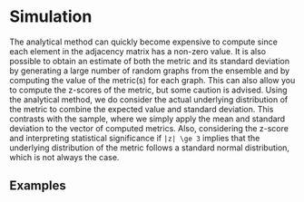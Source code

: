 # Simulation
The analytical method can quickly become expensive to compute since each element in the adjacency matrix has a non-zero value. It is also possible to obtain an estimate of both the metric and its standard deviation by generating a large number of random graphs from the ensemble and by computing the value of the metric(s) for each graph. This can also allow you to compute the z-scores of the metric, but some caution is advised. Using the analytical method, we do consider the actual underlying distribution of the metric to combine the expected value and standard deviation. This contrasts with the sample, where we simply apply the mean and standard deviation to the vector of computed metrics. Also, considering the z-score and interpreting statistical significance if ``|z| \ge 3`` implies that the underlying distribution of the metric follows a standard normal distribution, which is not always the case.

## Examples